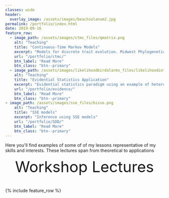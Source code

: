 ```yaml
---
classes: wide
header:
  overlay_image: /assets/images/beachsolanum2.jpg
permalink: /portfolio/index.html
date: 2019-09-16
feature_row:
  - image_path: /assets/images/ctmc_files/qmatrix.png
    alt: "Teaching"
    title: "Continuous-Time Markov Models"
    excerpt: "Models for discrete trait evolution. Midwest Phylogenetics Workshop Lecture 2019"
    url: "/portfolio/ctmc/"
    btn_label: "Read More"
    btn_class: "btn--primary"	
  - image_path: /assets/images/likelihoodbirdalarms_files/likelihoodintervals-1.png
    alt: "Teaching"
    title: "Evidential Statistics Application"
    excerpt: "Evidential statistics paradigm using an example of heterospecific bird alam calls"
    url: "/portfolio/evidence/"
    btn_label: "Read More"
    btn_class: "btn--primary"
- image_path: /assets/images/sse_files/bisse.png
    alt: "Teaching"
    title: "SSE models"
    excerpt: "Inference using SSE models"
    url: "/portfolio/SDD/"
    btn_label: "Read More"
    btn_class: "btn--primary"
---
```


Here you'll find examples of some of of my lessons representative of my skills and interests. These lectures span from theoretical to applications


<div style="margin-bottom:1cm" align="center"><font size="18">Workshop Lectures</font></div>

{% include feature_row %}

